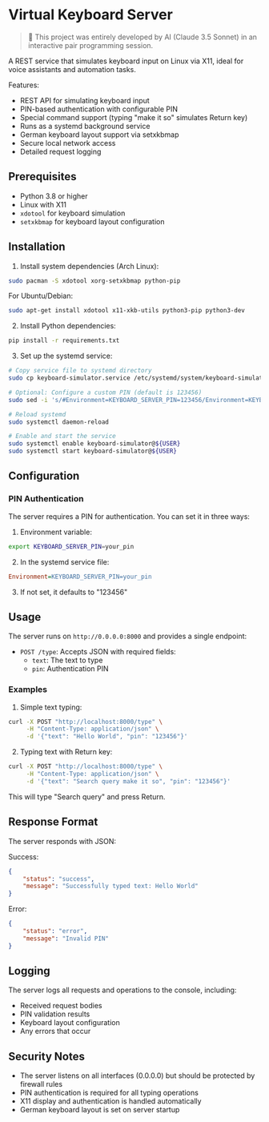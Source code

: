 # Virtual Keyboard Server

> 🤖 This project was entirely developed by AI (Claude 3.5 Sonnet) in an interactive pair programming session.

A REST service that simulates keyboard input on Linux via X11, ideal for voice assistants and automation tasks.

Features:
- REST API for simulating keyboard input
- PIN-based authentication with configurable PIN
- Special command support (typing "make it so" simulates Return key)
- Runs as a systemd background service
- German keyboard layout support via setxkbmap
- Secure local network access
- Detailed request logging

## Prerequisites

- Python 3.8 or higher
- Linux with X11
- `xdotool` for keyboard simulation
- `setxkbmap` for keyboard layout configuration

## Installation

1. Install system dependencies (Arch Linux):
```bash
sudo pacman -S xdotool xorg-setxkbmap python-pip
```

For Ubuntu/Debian:
```bash
sudo apt-get install xdotool x11-xkb-utils python3-pip python3-dev
```

2. Install Python dependencies:
```bash
pip install -r requirements.txt
```

3. Set up the systemd service:
```bash
# Copy service file to systemd directory
sudo cp keyboard-simulator.service /etc/systemd/system/keyboard-simulator@${USER}.service

# Optional: Configure a custom PIN (default is 123456)
sudo sed -i 's/#Environment=KEYBOARD_SERVER_PIN=123456/Environment=KEYBOARD_SERVER_PIN=YOUR_PIN/' /etc/systemd/system/keyboard-simulator@${USER}.service

# Reload systemd
sudo systemctl daemon-reload

# Enable and start the service
sudo systemctl enable keyboard-simulator@${USER}
sudo systemctl start keyboard-simulator@${USER}
```

## Configuration

### PIN Authentication
The server requires a PIN for authentication. You can set it in three ways:

1. Environment variable:
```bash
export KEYBOARD_SERVER_PIN=your_pin
```

2. In the systemd service file:
```ini
Environment=KEYBOARD_SERVER_PIN=your_pin
```

3. If not set, it defaults to "123456"

## Usage

The server runs on `http://0.0.0.0:8000` and provides a single endpoint:

- `POST /type`: Accepts JSON with required fields:
  - `text`: The text to type
  - `pin`: Authentication PIN

### Examples

1. Simple text typing:
```bash
curl -X POST "http://localhost:8000/type" \
     -H "Content-Type: application/json" \
     -d '{"text": "Hello World", "pin": "123456"}'
```

2. Typing text with Return key:
```bash
curl -X POST "http://localhost:8000/type" \
     -H "Content-Type: application/json" \
     -d '{"text": "Search query make it so", "pin": "123456"}'
```
This will type "Search query" and press Return.

## Response Format

The server responds with JSON:

Success:
```json
{
    "status": "success",
    "message": "Successfully typed text: Hello World"
}
```

Error:
```json
{
    "status": "error",
    "message": "Invalid PIN"
}
```

## Logging

The server logs all requests and operations to the console, including:
- Received request bodies
- PIN validation results
- Keyboard layout configuration
- Any errors that occur

## Security Notes

- The server listens on all interfaces (0.0.0.0) but should be protected by firewall rules
- PIN authentication is required for all typing operations
- X11 display and authentication is handled automatically
- German keyboard layout is set on server startup 